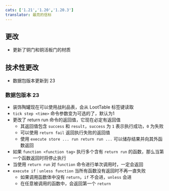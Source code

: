 ```yaml
---
cats: ['1.21','1.20','1.20.3']
translator: 最亮的信标
---
```

## 更改
* 更新了铜门和铜活板门的材质
## 技术性更改
* 数据包版本更新到 23
### 数据包版本 23
* 装饰陶罐现在可以使用战利品表，会从 LootTable 标签键读取
* `tick step <time>` 命令参数变为可选的了，默认为1
* 更改了 return run 命令的返回值，它现在必定有返回值
    * 其返回值包含 `success` 和 `result`，`success` 为 `1` 表示执行成功，`0` 为失败
    * 可以使用 `return fail` 返回执行失败的返回值
    * 使用 `execute store ... run return run ...` 可以储存结果并向其外函数返回
* 如果 `function <function tag>` 执行多个含有 `return run` 的函数，那么当第一个函数返回时将停止执行
* 当使用 `return run` 对 `function` 命令进行单次调用时，一定会返回
* `execute if｜unless function` 当所有函数没有返回时不再一直失败
    * 如果调用函数体中没有 `return`，`if` 不会进，`unless` 会进
    * 在任意被调用的函数中，会返回第一个 `return`